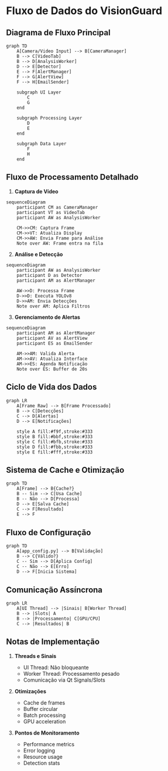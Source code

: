# Fluxo de Dados do VisionGuard

## Diagrama de Fluxo Principal

```mermaid
graph TD
    A[Camera/Video Input] --> B[CameraManager]
    B --> C[VideoTab]
    B --> D[AnalysisWorker]
    D --> E[Detector]
    E --> F[AlertManager]
    F --> G[AlertView]
    F --> H[EmailSender]
    
    subgraph UI Layer
        C
        G
    end
    
    subgraph Processing Layer
        D
        E
    end
    
    subgraph Data Layer
        F
        H
    end
```

## Fluxo de Processamento Detalhado

1. **Captura de Vídeo**
```mermaid
sequenceDiagram
    participant CM as CameraManager
    participant VT as VideoTab
    participant AW as AnalysisWorker
    
    CM->>CM: Captura Frame
    CM->>VT: Atualiza Display
    CM->>AW: Envia Frame para Análise
    Note over AW: Frame entra na fila
```

2. **Análise e Detecção**
```mermaid
sequenceDiagram
    participant AW as AnalysisWorker
    participant D as Detector
    participant AM as AlertManager
    
    AW->>D: Processa Frame
    D->>D: Executa YOLOv8
    D->>AM: Envia Detecções
    Note over AM: Aplica Filtros
```

3. **Gerenciamento de Alertas**
```mermaid
sequenceDiagram
    participant AM as AlertManager
    participant AV as AlertView
    participant ES as EmailSender
    
    AM->>AM: Valida Alerta
    AM->>AV: Atualiza Interface
    AM->>ES: Agenda Notificação
    Note over ES: Buffer de 20s
```

## Ciclo de Vida dos Dados

```mermaid
graph LR
    A[Frame Raw] --> B[Frame Processado]
    B --> C[Detecções]
    C --> D[Alertas]
    D --> E[Notificações]
    
    style A fill:#f9f,stroke:#333
    style B fill:#bbf,stroke:#333
    style C fill:#bfb,stroke:#333
    style D fill:#fbb,stroke:#333
    style E fill:#fff,stroke:#333
```

## Sistema de Cache e Otimização

```mermaid
graph TD
    A[Frame] --> B{Cache?}
    B -- Sim --> C[Usa Cache]
    B -- Não --> D[Processa]
    D --> E[Salva Cache]
    C --> F[Resultado]
    E --> F
```

## Fluxo de Configuração

```mermaid
graph TD
    A[app_config.py] --> B[Validação]
    B --> C{Válido?}
    C -- Sim --> D[Aplica Config]
    C -- Não --> E[Erro]
    D --> F[Inicia Sistema]
```

## Comunicação Assíncrona

```mermaid
graph LR
    A[UI Thread] --> |Sinais| B[Worker Thread]
    B --> |Slots| A
    B --> |Processamento| C[GPU/CPU]
    C --> |Resultados| B
```

## Notas de Implementação

1. **Threads e Sinais**
   - UI Thread: Não bloqueante
   - Worker Thread: Processamento pesado
   - Comunicação via Qt Signals/Slots

2. **Otimizações**
   - Cache de frames
   - Buffer circular
   - Batch processing
   - GPU acceleration

3. **Pontos de Monitoramento**
   - Performance metrics
   - Error logging
   - Resource usage
   - Detection stats